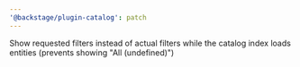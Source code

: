 ```yaml
---
'@backstage/plugin-catalog': patch
---
```


Show requested filters instead of actual filters while the catalog index loads entities (prevents showing "All (undefined)")
